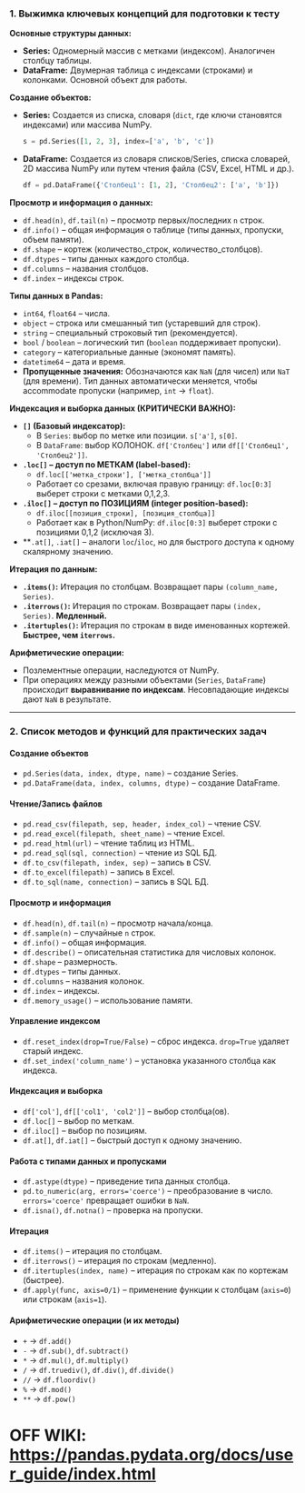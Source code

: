 ### 1. Выжимка ключевых концепций для подготовки к тесту

**Основные структуры данных:**
*   **Series:** Одномерный массив с метками (индексом). Аналогичен столбцу таблицы.
*   **DataFrame:** Двумерная таблица с индексами (строками) и колонками. Основной объект для работы.

**Создание объектов:**
*   **Series:** Создается из списка, словаря (`dict`, где ключи становятся индексами) или массива NumPy.
    ```python
    s = pd.Series([1, 2, 3], index=['a', 'b', 'c'])
    ```
*   **DataFrame:** Создается из словаря списков/Series, списка словарей, 2D массива NumPy или путем чтения файла (CSV, Excel, HTML и др.).
    ```python
    df = pd.DataFrame({'Столбец1': [1, 2], 'Столбец2': ['a', 'b']})
    ```

**Просмотр и информация о данных:**
*   `df.head(n)`, `df.tail(n)` – просмотр первых/последних `n` строк.
*   `df.info()` – общая информация о таблице (типы данных, пропуски, объем памяти).
*   `df.shape` – кортеж (количество_строк, количество_столбцов).
*   `df.dtypes` – типы данных каждого столбца.
*   `df.columns` – названия столбцов.
*   `df.index` – индексы строк.

**Типы данных в Pandas:**
*   `int64`, `float64` – числа.
*   `object` – строка или смешанный тип (устаревший для строк).
*   `string` – специальный строковый тип (рекомендуется).
*   `bool` / `boolean` – логический тип (`boolean` поддерживает пропуски).
*   `category` – категориальные данные (экономят память).
*   `datetime64` – дата и время.
*   **Пропущенные значения:** Обозначаются как `NaN` (для чисел) или `NaT` (для времени). Тип данных автоматически меняется, чтобы accommodate пропуски (например, `int` -> `float`).

**Индексация и выборка данных (КРИТИЧЕСКИ ВАЖНО):**
*   **`[]` (Базовый индексатор):**
    *   В `Series`: выбор по метке или позиции. `s['a']`, `s[0]`.
    *   В `DataFrame`: выбор КОЛОНОК. `df['Столбец']` или `df[['Столбец1', 'Столбец2']]`.
*   **`.loc[]` – доступ по МЕТКАМ (label-based):**
    *   `df.loc[['метка_строки'], ['метка_столбца']]`
    *   Работает со срезами, включая правую границу: `df.loc[0:3]` выберет строки с метками 0,1,2,3.
*   **`.iloc[]` – доступ по ПОЗИЦИЯМ (integer position-based):**
    *   `df.iloc[[позиция_строки], [позиция_столбца]]`
    *   Работает как в Python/NumPy: `df.iloc[0:3]` выберет строки с позициями 0,1,2 (исключая 3).
*   **`.at[]`, `.iat[]` – аналоги `loc`/`iloc`, но для быстрого доступа к одному скалярному значению.

**Итерация по данным:**
*   **`.items()`:** Итерация по столбцам. Возвращает пары `(column_name, Series)`.
*   **`.iterrows()`:** Итерация по строкам. Возвращает пары `(index, Series)`. **Медленный.**
*   **`.itertuples()`:** Итерация по строкам в виде именованных кортежей. **Быстрее, чем `iterrows`.**

**Арифметические операции:**
*   Позлементные операции, наследуются от NumPy.
*   При операциях между разными объектами (`Series`, `DataFrame`) происходит **выравнивание по индексам**. Несовпадающие индексы дают `NaN` в результате.

---

### 2. Список методов и функций для практических задач

#### Создание объектов
*   `pd.Series(data, index, dtype, name)` – создание Series.
*   `pd.DataFrame(data, index, columns, dtype)` – создание DataFrame.

#### Чтение/Запись файлов
*   `pd.read_csv(filepath, sep, header, index_col)` – чтение CSV.
*   `pd.read_excel(filepath, sheet_name)` – чтение Excel.
*   `pd.read_html(url)` – чтение таблиц из HTML.
*   `pd.read_sql(sql, connection)` – чтение из SQL БД.
*   `df.to_csv(filepath, index, sep)` – запись в CSV.
*   `df.to_excel(filepath)` – запись в Excel.
*   `df.to_sql(name, connection)` – запись в SQL БД.

#### Просмотр и информация
*   `df.head(n)`, `df.tail(n)` – просмотр начала/конца.
*   `df.sample(n)` – случайные `n` строк.
*   `df.info()` – общая информация.
*   `df.describe()` – описательная статистика для числовых колонок.
*   `df.shape` – размерность.
*   `df.dtypes` – типы данных.
*   `df.columns` – названия колонок.
*   `df.index` – индексы.
*   `df.memory_usage()` – использование памяти.

#### Управление индексом
*   `df.reset_index(drop=True/False)` – сброс индекса. `drop=True` удаляет старый индекс.
*   `df.set_index('column_name')` – установка указанного столбца как индекса.

#### Индексация и выборка
*   `df['col']`, `df[['col1', 'col2']]` – выбор столбца(ов).
*   `df.loc[]` – выбор по меткам.
*   `df.iloc[]` – выбор по позициям.
*   `df.at[]`, `df.iat[]` – быстрый доступ к одному значению.

#### Работа с типами данных и пропусками
*   `df.astype(dtype)` – приведение типа данных столбца.
*   `pd.to_numeric(arg, errors='coerce')` – преобразование в число. `errors='coerce'` превращает ошибки в `NaN`.
*   `df.isna()`, `df.notna()` – проверка на пропуски.

#### Итерация
*   `df.items()` – итерация по столбцам.
*   `df.iterrows()` – итерация по строкам (медленно).
*   `df.itertuples(index, name)` – итерация по строкам как по кортежам (быстрее).
*   `df.apply(func, axis=0/1)` – применение функции к столбцам (`axis=0`) или строкам (`axis=1`).

#### Арифметические операции (и их методы)
*   `+` → `df.add()`
*   `-` → `df.sub()`, `df.subtract()`
*   `*` → `df.mul()`, `df.multiply()`
*   `/` → `df.truediv()`, `df.div()`, `df.divide()`
*   `//` → `df.floordiv()`
*   `%` → `df.mod()`
*   `**` → `df.pow()`

# OFF WIKI: https://pandas.pydata.org/docs/user_guide/index.html

